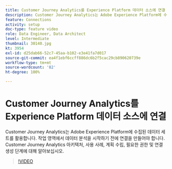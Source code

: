 ```yaml
---
title: Customer Journey Analytics를 Experience Platform 데이터 소스에 연결
description: Customer Journey Analytics는 Adobe Experience Platform에 수집된 데이터 세트를 활용합니다. 작업 영역에서 데이터 분석을 시작하기 전에 연결을 만들어야 합니다.
feature: Connections
activity: setup
doc-type: feature video
role: Data Engineer, Data Architect
level: Intermediate
thumbnail: 30140.jpg
kt: 3954
exl-id: d25dab66-52c7-45aa-b102-e3e41fa7d017
source-git-commit: ea4f1ebf6ccff886dc6b2f5cac29cb890620739e
workflow-type: tm+mt
source-wordcount: '82'
ht-degree: 100%

---
```


# Customer Journey Analytics를 Experience Platform 데이터 소스에 연결

Customer Journey Analytics는 Adobe Experience Platform에 수집된 데이터 세트를 활용합니다. 작업 영역에서 데이터 분석을 시작하기 전에 연결을 만들어야 합니다. Customer Journey Analytics 아키텍처, 사용 사례, 계획 수립, 필요한 권한 및 연결 생성 단계에 대해 알아보십시오.

>[!VIDEO](https://video.tv.adobe.com/v/30140/?quality=12&learn=on)
